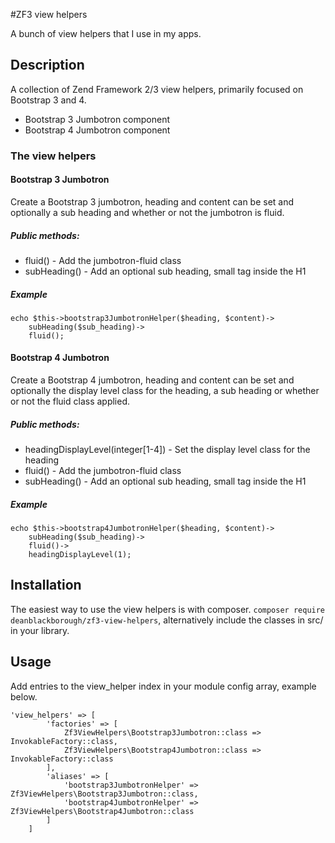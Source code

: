 #ZF3 view helpers

A bunch of view helpers that I use in my apps.

## Description

A collection of Zend Framework 2/3 view helpers, primarily focused on Bootstrap 3 and 4.
 
* Bootstrap 3 Jumbotron component
* Bootstrap 4 Jumbotron component

### The view helpers

#### Bootstrap 3 Jumbotron

Create a Bootstrap 3 jumbotron, heading and content can be set and optionally a sub heading and 
whether or not the jumbotron is fluid.

##### Public methods:
 
* fluid() - Add the jumbotron-fluid class
* subHeading() - Add an optional sub heading, small tag inside the H1

##### Example

``` 
echo $this->bootstrap3JumbotronHelper($heading, $content)->
    subHeading($sub_heading)->
    fluid();
```

#### Bootstrap 4 Jumbotron

Create a Bootstrap 4 jumbotron, heading and content can be set and optionally the display level class 
for the heading, a sub heading or whether or not the fluid class applied.

##### Public methods:
 
* headingDisplayLevel(integer[1-4]) - Set the display level class for the heading
* fluid() - Add the jumbotron-fluid class
* subHeading() - Add an optional sub heading, small tag inside the H1

##### Example

``` 
echo $this->bootstrap4JumbotronHelper($heading, $content)->
    subHeading($sub_heading)->
    fluid()->
    headingDisplayLevel(1);
```

## Installation

The easiest way to use the view helpers is with composer. ```composer require deanblackborough/zf3-view-helpers```, 
alternatively include the classes in src/ in your library.

## Usage

Add entries to the view_helper index in your module config array, example below.
 
```
'view_helpers' => [
        'factories' => [
            Zf3ViewHelpers\Bootstrap3Jumbotron::class => InvokableFactory::class,
            Zf3ViewHelpers\Bootstrap4Jumbotron::class => InvokableFactory::class
        ],
        'aliases' => [
            'bootstrap3JumbotronHelper' => Zf3ViewHelpers\Bootstrap3Jumbotron::class,
            'bootstrap4JumbotronHelper' => Zf3ViewHelpers\Bootstrap4Jumbotron::class
        ]
    ]
```

